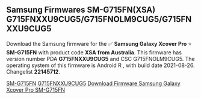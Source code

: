 <h2>Samsung Firmwares SM-G715FN(XSA) G715FNXXU9CUG5/G715FNOLM9CUG5/G715FNXXU9CUG5</h2>
Download the Samsung firmware for the ✅ <strong>Samsung Galaxy Xcover Pro </strong> ⭐ <strong>SM-G715FN</strong> with product code <strong>XSA</strong> <strong> from Australia</strong>. This firmware has version number PDA <strong>G715FNXXU9CUG5</strong> and CSC G715FNOLM9CUG5. The operating system of this firmware is Android R , with build date 2021-08-26. Changelist <strong>22145712</strong>.


[SM-G715FN](https://samfirm.shop/samsung/model/SM-G715FN)
[G715FNXXU9CUG5](https://samfirm.shop/samsung/pda/G715FNXXU9CUG5)
[Download Firmware Samsung Galaxy Xcover Pro SM-G715FN](https://samfirm.shop/samsung/firmware/451176)
